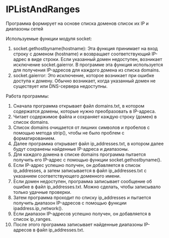 # IPListAndRanges

Программа формирует на основе списка доменов список их IP и диапазоны сетей

Используемые функции модуля socket:
1. socket.gethostbyname(hostname):
Эта функция принимает на вход строку с доменом (hostname) и возвращает соответствующий IP-адрес в виде строки.
Если указанный домен недоступен, возникает исключение socket.gaierror.
В программе эта функция используется для получения IP-адресов для каждого домена из списка domains.
2. socket.gaierror:
Это исключение, которое возникает при ошибке доступа к домену.
Обычно возникает, когда указанный домен не существует или DNS-сервера недоступны.

Работа программы:
1. Сначала программа открывает файл domains.txt, в котором содержатся домены, которые нужно преобразовать в IP-адреса.
2. Читает содержимое файла и сохраняет каждую строку (домен) в список domains.
3. Список domains очищается от лишних символов и пробелов с помощью метода strip(), чтобы не было проблем с форматированием.
4. Далее программа открывает файл ip_addresses.txt, в котором далее будут сохранены найденные IP-адреса и диапазоны.
5. Для каждого домена в списке domains программа пытается получить его IP-адрес с помощью функции socket.gethostbyname().
6. Если IP-адрес успешно получен, он добавляется в список ip_addresses, а затем записывается в файл ip_addresses.txt с указанием соответствующего доменного имени.
7. Если домен недоступен, программа записывает сообщение об ошибке в файл ip_addresses.txt. Можно сделать, чтобы записывало только удачные проверки.
8. Затем программа проходит по списку ip_addresses и пытается получить диапазон IP-адресов с помощью функции ipaddress.ip_network().
9. Если диапазон IP-адресов успешно получен, он добавляется в список ip_ranges.
10. После этого программа записывает найденные диапазоны IP-адресов в файл ip_addresses.txt.

